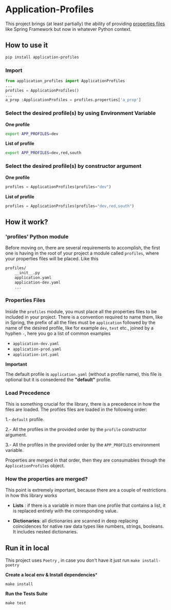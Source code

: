# Application-Profiles
This project brings (at least partially) the ability of providing [properties files](https://docs.spring.io/spring-boot/docs/current/reference/html/application-properties.html) like Spring Framework but now in whatever Python context.

## How to use it

```bash
pip install application-profiles
```

### Import

```python
from application_profiles import ApplicationProfiles
...
profiles = ApplicationProfiles()
...
a_prop :ApplicationProfiles = profiles.properties['a_prop']

```

### Select the desired profile(s) by using Environment Variable

**One profile**

```bash
export APP_PROFILES=dev
```

**List of profile**

```bash
export APP_PROFILES=dev,red,south
```

### Select the desired profile(s) by constructor argument

**One profile**

```python
profiles = ApplicationProfiles(profiles="dev")
```

**List of profile**

```python
profiles = ApplicationProfiles(profiles="dev,red,south")
```


## How it work?
### 'profiles' Python module
Before moving on, there are several requirements to accomplish, the first one is having in the root of your project a module called `profiles`, where your properties files will be placed.
Like this
```bash
profiles/
    __init__.py
    application.yaml
    application-dev.yaml
    ...
```

### Properties Files
Inside the `profiles` module, you must place all the properties files to be included in your project. There is a convention required to name them, like in Spring, the prefix of all the files must be `application` followed by the name of the desired profile, like for example `dev`, `test` etc., joined by a hyphen `-`, here you go a list of common examples
- `application-dev.yaml`
- `application-prod.yaml`
- `application-int.yaml`

**Important**

The default profile is `application.yaml` (without a profile name), this file is optional but it is consedered the **"default"** profile.

### Load Precedence
This is something crucial for the library, there is a precedence in how the files are loaded.
The profiles files are loaded in the following order:

1.- `default` profile.

2.- All the profiles in the provided order by the `profile` constructor argument.

3.- All the profiles in the provided order by the `APP_PROFILES` environment variable.

Properties are merged in that order, then they are consumables through the `ApplicationProfiles` object.

### How the properties are merged?
This point is extremely important, because there are a couple of restrictions in how this library works

- **Lists** : if there is a variable in more than one profile that contains a list, it is replaced entirely with the corresponding value.

- **Dictionaries**: all dictionaries are scanned in deep replacing coincidences for native raw data types like numbers, strings, booleans. It includes nested dictionaries.

## Run it in local
This project uses `Poetry` , in case you don't have it just run `make install-poetry`

**Create a local env & Install dependencies***
```shell
make install
```

**Run the Tests Suite**
```shell
make test
```